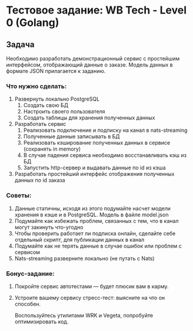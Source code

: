 # Тестовое задание: WB Tech - Level 0 (Golang)

## Задача

Необходимо разработать демонстрационный сервис с простейшим интерфейсом, отображающий данные о заказе. Модель данных в формате JSON прилагается к заданию.

### Что нужно сделать:

1. Развернуть локально PostgreSQL
   1. Создать свою БД
   2. Настроить своего пользователя
   3. Создать таблицы для хранения полученных данных
2. Разработать сервис
   1. Реализовать подключение и подписку на канал в nats-streaming
   2. Полученные данные записывать в БД
   3. Реализовать кэширование полученных данных в сервисе (сохранять in memory)
   4. В случае падения сервиса необходимо восстанавливать кэш из БД
   5. Запустить http-сервер и выдавать данные по id из кэша
3. Разработать простейший интерфейс отображения полученных данных по id заказа

### Советы:

1. Данные статичны, исходя из этого подумайте насчет модели хранения в кэше и в PostgreSQL. Модель в файле model.json
2. Подумайте как избежать проблем, связанных с тем, что в канал могут закинуть что-угодно
3. Чтобы проверить работает ли подписка онлайн, сделайте себе отдельный скрипт, для публикации данных в канал
4. Подумайте как не терять данные в случае ошибок или проблем с сервисом
5. Nats-streaming разверните локально (не путать с Nats)

### Бонус-задание:

1. Покройте сервис автотестами — будет плюсик вам в карму.
2. Устроите вашему сервису стресс-тест: выясните на что он способен.

   Воспользуйтесь утилитами WRK и Vegeta, попробуйте оптимизировать код.

